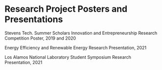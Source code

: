 # Research Project Posters and Presentations

Stevens Tech. Summer Scholars Innovation and Entrepreneurship Research Competition Poster, 2019 and 2020

Energy Efficiency and Renewable Energy Research Presentation, 2021

Los Alamos National Laboratory Student Symposium Research Presentation, 2021
